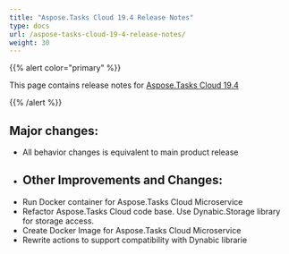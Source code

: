 ```yaml
---
title: "Aspose.Tasks Cloud 19.4 Release Notes"
type: docs
url: /aspose-tasks-cloud-19-4-release-notes/
weight: 30
---
```


{{% alert color="primary" %}} 

This page contains release notes for [Aspose.Tasks Cloud 19.4](https://products.aspose.cloud/tasks/cloud)

{{% /alert %}} 

## **Major changes:**
- All behavior changes is equivalent to main product release
- ## **Other Improvements and Changes:**
- Run Docker container for Aspose.Tasks Cloud Microservice
- Refactor Aspose.Tasks Cloud code base. Use Dynabic.Storage library for storage access.
- Create Docker Image for Aspose.Tasks Cloud Microservice
- Rewrite actions to support compatibility with Dynabic librarie
